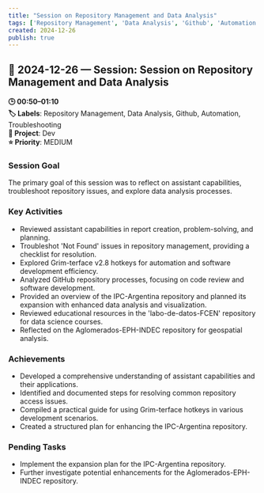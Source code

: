 ```yaml
---
title: "Session on Repository Management and Data Analysis"
tags: ['Repository Management', 'Data Analysis', 'Github', 'Automation', 'Troubleshooting']
created: 2024-12-26
publish: true
---
```


## 📅 2024-12-26 — Session: Session on Repository Management and Data Analysis

**🕒 00:50–01:10**  
**🏷️ Labels**: Repository Management, Data Analysis, Github, Automation, Troubleshooting  
**📂 Project**: Dev  
**⭐ Priority**: MEDIUM  


### Session Goal
The primary goal of this session was to reflect on assistant capabilities, troubleshoot repository issues, and explore data analysis processes.

### Key Activities
- Reviewed assistant capabilities in report creation, problem-solving, and planning.
- Troubleshot 'Not Found' issues in repository management, providing a checklist for resolution.
- Explored Grim-terface v2.8 hotkeys for automation and software development efficiency.
- Analyzed GitHub repository processes, focusing on code review and software development.
- Provided an overview of the IPC-Argentina repository and planned its expansion with enhanced data analysis and visualization.
- Reviewed educational resources in the 'labo-de-datos-FCEN' repository for data science courses.
- Reflected on the Aglomerados-EPH-INDEC repository for geospatial analysis.

### Achievements
- Developed a comprehensive understanding of assistant capabilities and their applications.
- Identified and documented steps for resolving common repository access issues.
- Compiled a practical guide for using Grim-terface hotkeys in various development scenarios.
- Created a structured plan for enhancing the IPC-Argentina repository.

### Pending Tasks
- Implement the expansion plan for the IPC-Argentina repository.
- Further investigate potential enhancements for the Aglomerados-EPH-INDEC repository.
